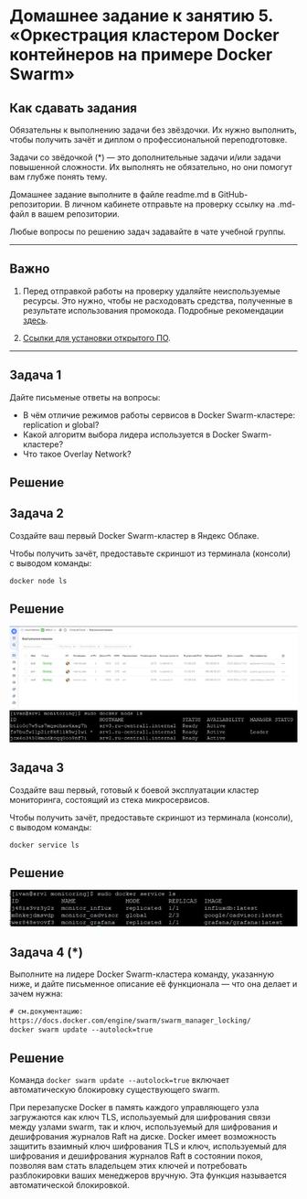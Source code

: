 # Домашнее задание к занятию 5. «Оркестрация кластером Docker контейнеров на примере Docker Swarm»

## Как сдавать задания

Обязательны к выполнению задачи без звёздочки. Их нужно выполнить, чтобы получить зачёт и диплом о профессиональной переподготовке.

Задачи со звёдочкой (*) — это дополнительные задачи и/или задачи повышенной сложности. Их выполнять не обязательно, но они помогут вам глубже понять тему.

Домашнее задание выполните в файле readme.md в GitHub-репозитории. В личном кабинете отправьте на проверку ссылку на .md-файл в вашем репозитории.

Любые вопросы по решению задач задавайте в чате учебной группы.

---


## Важно

1. Перед отправкой работы на проверку удаляйте неиспользуемые ресурсы.
Это нужно, чтобы не расходовать средства, полученные в результате использования промокода.
Подробные рекомендации [здесь](https://github.com/netology-code/virt-homeworks/blob/virt-11/r/README.md).

2. [Ссылки для установки открытого ПО](https://github.com/netology-code/devops-materials/blob/master/README.md).

---

## Задача 1

Дайте письменые ответы на вопросы:

- В чём отличие режимов работы сервисов в Docker Swarm-кластере: replication и global?
- Какой алгоритм выбора лидера используется в Docker Swarm-кластере?
- Что такое Overlay Network?

## Решение

## Задача 2

Создайте ваш первый Docker Swarm-кластер в Яндекс Облаке.

Чтобы получить зачёт, предоставьте скриншот из терминала (консоли) с выводом команды:
```
docker node ls
```
## Решение

![service_svr](https://github.com/Seleznev-Ivan/devops-netology/blob/main/img/05-virt-05_2.1.0.jpg)
![service_node](https://github.com/Seleznev-Ivan/devops-netology/blob/main/img/05-virt-05_2.1.1.jpg)

## Задача 3

Создайте ваш первый, готовый к боевой эксплуатации кластер мониторинга, состоящий из стека микросервисов.

Чтобы получить зачёт, предоставьте скриншот из терминала (консоли), с выводом команды:
```
docker service ls
```
## Решение

![service_ls](https://github.com/Seleznev-Ivan/devops-netology/blob/main/img/05-virt-05_2.2.jpg)

## Задача 4 (*)

Выполните на лидере Docker Swarm-кластера команду, указанную ниже, и дайте письменное описание её функционала — что она делает и зачем нужна:
```
# см.документацию: https://docs.docker.com/engine/swarm/swarm_manager_locking/
docker swarm update --autolock=true
```
## Решение

Команда `docker swarm update --autolock=true` включает автоматическую блокировку существующего swarm.

При перезапуске Docker в память каждого управляющего узла загружаются как ключ TLS, используемый для шифрования связи между узлами swarm, так и ключ, используемый для шифрования и дешифрования журналов Raft на диске. Docker имеет возможность защитить взаимный ключ шифрования TLS и ключ, используемый для шифрования и дешифрования журналов Raft в состоянии покоя, позволяя вам стать владельцем этих ключей и потребовать разблокировки ваших менеджеров вручную. Эта функция называется автоматической блокировкой.
